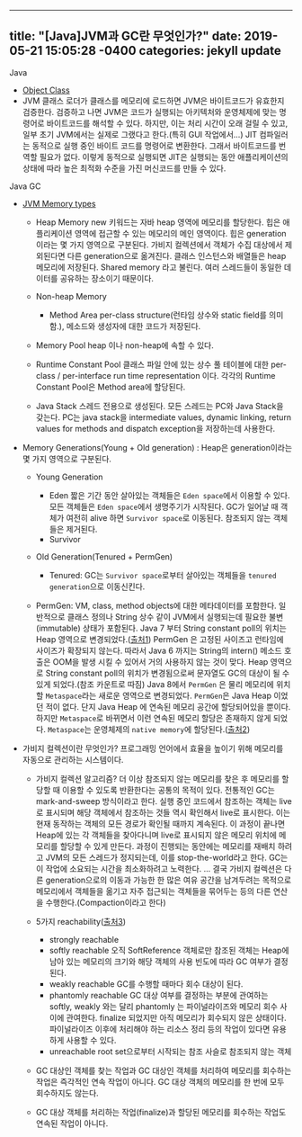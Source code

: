 
---
title: "[Java]JVM과 GC란 무엇인가?"
date: 2019-05-21 15:05:28 -0400
categories: jekyll update
---

Java
- [Object Class](https://www.geeksforgeeks.org/object-class-in-java/)
- JVM
    클래스 로더가 클래스를 메모리에 로드하면 JVM은 바이트코드가 유효한지 검증한다.
    검증하고 나면 JVM은 코드가 실행되는 아키텍처와 운영체제에 맞는 명령어로 바이트코드를 해석할 수 있다.
    하지만, 이는 처리 시간이 오래 걸릴 수 있고, 일부 초기 JVM에서는 실제로 그랬다고 한다.(특히 GUI 작업에서...)
    JIT 컴파일러는 동적으로 실행 중인 바이트 코드를 명령어로 변환한다. 그래서 바이트코드를 번역할 필요가 없다.
    이렇게 동적으로 실행되면 JIT은 실행되는 동안 애플리케이션의 상태에 따라 높은 최적화 수준을 가진 머신코드를 만들 수 있다.
    

Java GC
- [JVM Memory types](https://javapapers.com/core-java/java-jvm-memory-types/)
    * Heap Memory
        new 키워드는 자바 heap 영역에 메모리를 할당한다. 힙은 애플리케이션 영역에 접근할 수 있는 메모리의 메인 영역이다.
        힙은 generation 이라는 몇 가지 영역으로 구분된다. 가비지 컬렉션에서 객체가 수집 대상에서 제외된다면 다른 generation으로 옮겨진다.
        클래스 인스턴스와 배열들은 heap 메모리에 저장된다. Shared memory 라고 불린다. 여러 스레드들이 동일한 데이터를 공유하는 장소이기 때문이다.

    * Non-heap Memory
        - Method Area
            per-class structure(런타임 상수와 static field를 의미함.), 메소드와 생성자에 대한 코드가 저장된다.

    * Memory Pool
        heap 이나 non-heap에 속할 수 있다.

    * Runtime Constant Pool
        클래스 파일 안에 있는 상수 풀 테이블에 대한 per-class / per-interface run time representation 이다.
        각각의 Runtime Constant Pool은 Method area에 할당된다.

    * Java Stack
        스레드 전용으로 생성된다. 모든 스레드는 PC와 Java Stack을 갖는다.
        PC는 java stack을 intermediate values, dynamic linking, return values for methods and dispatch exception을 저장하는데 사용한다.

- Memory Generations(Young + Old generation) : Heap은 generation이라는 몇 가지 영역으로 구분된다.
    * Young Generation
        - Eden
            짧은 기간 동안 살아있는 객체들은 `Eden space`에서 이용할 수 있다. 
            모든 객체들은 `Eden space`에서 생명주기가 시작된다.
            GC가 일어날 때 객체가 여전히 alive 하면 `Survivor space`로 이동된다.
            참조되지 않는 객체들은 제거된다.
        - Survivor

    * Old Generation(Tenured + PermGen)
        - Tenured: GC는 `Survivor space`로부터 살아있는 객체들을 `tenured generation`으로 이동신킨다.
    
    * PermGen: 
        VM, class, method objects에 대한 메타데이터를 포함한다. 
        일반적으로 클래스 정의나 String 상수 같이 JVM에서 실행되는데 필요한 불변(immutable) 상태가 포함된다.
            Java 7 부터 String constant poll의 위치는 Heap 영역으로 변경되었다.([출처1](https://medium.com/@joongwon/string-%EC%9D%98-%EB%A9%94%EB%AA%A8%EB%A6%AC%EC%97%90-%EB%8C%80%ED%95%9C-%EA%B3%A0%EC%B0%B0-57af94cbb6bc))
            PermGen 은 고정된 사이즈고 런타임에 사이즈가 확장되지 않는다. 따라서 Java 6 까지는 String의 intern() 메소드 호출은 OOM을 발생 시킬 수 있어서 거의 사용하지 않는 것이 맞다.
            Heap 영역으로 String constant poll의 위치가 변경됨으로써 문자열도 GC의 대상이 될 수 있게 되었다.(참조 카운트로 따짐)
        Java 8에서 `PermGen` 은 물리 메모리에 위치할 `Metaspace`라는 새로운 영역으로 변경되었다.
        `PermGen`은 Java Heap 이었던 적이 없다. 단지 Java Heap 에 연속된 메모리 공간에 할당되어있을 뿐이다. 
        하지만 `Metaspace`로 바뀌면서 이런 연속된 메모리 할당은 존재하지 않게 되었다. `Metaspace`는 운영체제의 `native memory`에 할당된다.([출처2](https://dzone.com/articles/evolution-of-the-java-memory-architecture-java-17))

- 가비지 컬렉션이란 무엇인가?
    프로그래밍 언어에서 효율을 높이기 위해 메모리를 자동으로 관리하는 시스템이다.
    
    * 가비지 컬렉션 알고리즘?
        더 이상 참조되지 않는 메모리를 찾은 후 메모리를 할당할 때 이용할 수 있도록 반환한다는 공통의 목적이 있다.
        전통적인 GC는 mark-and-sweep 방식이라고 한다. 실행 중인 코드에서 참조하는 객체는 live로 표시되며 해당 객체에서 참조하는 것들 역시 확인해서 live로 표시한다. 
        이는 현재 동작하는 객체의 모든 경로가 확인될 때까지 계속된다.
        이 과정이 끝나면 Heap에 있는 각 객체들을 찾아다니며 live로 표시되지 않은 메모리 위치에 메모리를 할당할 수 있게 만든다.
        과정이 진행되는 동안에는 메모리를 재배치 하려고 JVM의 모든 스레드가 정지되는데, 이를 stop-the-world라고 한다. GC는 이 작업에 소요되는 시간을 최소화하려고 노력한다.
        ...
        결국 가비지 컬렉션은 다른 generation으로의 이동과 가능한 한 많은 여유 공간을 남겨두려는 목적으로 메모리에서 객체들을 옮기고 자주 접근되는 객체들을 묶어두는 등의 다른 연산을 수행한다.(Compaction이라고 한다)
    
    * 5가지 reachability([출처3](https://d2.naver.com/helloworld/329631))
        - strongly reachable
        - softly reachable
            오직 SoftReference 객체로만 참조된 객체는 Heap에 남아 있는 메모리의 크기와 해당 객체의 사용 빈도에 따라 GC 여부가 결정된다.
        - weakly reachable
            GC를 수행할 때마다 회수 대상이 된다.
        - phantomly reachable
            GC 대상 여부를 결정하는 부분에 관여하는 softly, weakly 와는 달리 phantomly 는 파이널라이즈와 메모리 회수 사이에 관여한다.
            finalize 되었지만 아직 메모리가 회수되지 않은 상태이다.
            파이널라이즈 이후에 처리해야 하는 리소스 정리 등의 작업이 있다면 유용하게 사용할 수 있다.
        - unreachable
            root set으로부터 시작되는 참조 사슬로 참조되지 않는 객체

    * GC 대상인 객체를 찾는 작업과 GC 대상인 객체를 처리하여 메모리를 회수하는 작업은 즉각적인 연속 작업이 아니다.
      GC 대상 객체의 메모리를 한 번에 모두 회수하지도 않는다.

    * GC 대상 객체를 처리하는 작업(finalize)과 할당된 메모리를 회수하는 작업도 연속된 작업이 아니다.